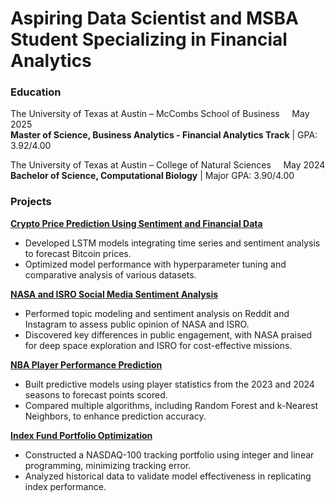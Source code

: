 # Aspiring Data Scientist and MSBA Student Specializing in Financial Analytics

### Education
The University of Texas at Austin – McCombs School of Business  &nbsp; &nbsp; May 2025  
**Master of Science, Business Analytics - Financial Analytics Track** | GPA: 3.92/4.00  

The University of Texas at Austin – College of Natural Sciences  &nbsp; &nbsp; May 2024  
**Bachelor of Science, Computational Biology** | Major GPA: 3.90/4.00  

### Projects
**[Crypto Price Prediction Using Sentiment and Financial Data](https://github.com/gayathreegopi/crypto-price-prediction)**  
- Developed LSTM models integrating time series and sentiment analysis to forecast Bitcoin prices.
- Optimized model performance with hyperparameter tuning and comparative analysis of various datasets.

**[NASA and ISRO Social Media Sentiment Analysis](https://github.com/gayathreegopi/nasa-isro-sentiment-analysis)**  
- Performed topic modeling and sentiment analysis on Reddit and Instagram to assess public opinion of NASA and ISRO.
- Discovered key differences in public engagement, with NASA praised for deep space exploration and ISRO for cost-effective missions.

**[NBA Player Performance Prediction](https://github.com/gayathreegopi/nba-performance-prediction)**  
- Built predictive models using player statistics from the 2023 and 2024 seasons to forecast points scored.
- Compared multiple algorithms, including Random Forest and k-Nearest Neighbors, to enhance prediction accuracy.

**[Index Fund Portfolio Optimization](https://github.com/gayathreegopi/nasdaq100-portfolio-optimization)**  
- Constructed a NASDAQ-100 tracking portfolio using integer and linear programming, minimizing tracking error.
- Analyzed historical data to validate model effectiveness in replicating index performance.

